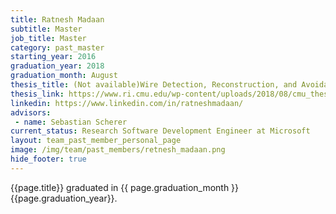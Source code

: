```yaml
---
title: Ratnesh Madaan
subtitle: Master
job_title: Master
category: past_master
starting_year: 2016
graduation_year: 2018
graduation_month: August
thesis_title: (Not available)Wire Detection, Reconstruction, and Avoidance for Unmanned Aerial Vehicles
thesis_link: https://www.ri.cmu.edu/wp-content/uploads/2018/08/cmu_thesis-1.pdf
linkedin: https://www.linkedin.com/in/ratneshmadaan/
advisors:
 - name: Sebastian Scherer
current_status: Research Software Development Engineer at Microsoft
layout: team_past_member_personal_page
image: /img/team/past_members/retnesh_madaan.png
hide_footer: true
---
```


{{page.title}} graduated in {{ page.graduation_month }} {{page.graduation_year}}.

